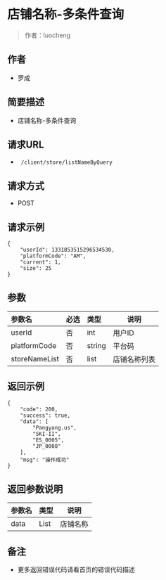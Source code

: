 # 店铺名称-多条件查询

> 作者：luocheng

## 作者

- 罗成
    
## 简要描述

- 店铺名称-多条件查询

## 请求URL
- ` /client/store/listNameByQuery`
  
## 请求方式
- POST

## 请求示例
```
{
    "userId": 1331853515296534530,
    "platformCode": "AM",
    "current": 1,
    "size": 25
}
```

## 参数

|参数名|必选|类型|说明|
|:----    |:---|:----- |-----   |
|userId |否  |int |用户ID   |
|platformCode     |否  |string | 平台码    |
|storeNameList     |否  |list | 店铺名称列表    |

## 返回示例

```
{
    "code": 200,
    "success": true,
    "data": [
        "Pangyang.us",
        "SKI-II",
        "ES_0005",
        "JP_0008"
    ],
    "msg": "操作成功"
}
```

## 返回参数说明 

|参数名|类型|说明|
|:-----  |:-----|-----                           |
|data |List   |店铺名称  |

## 备注 

- 更多返回错误代码请看首页的错误代码描述